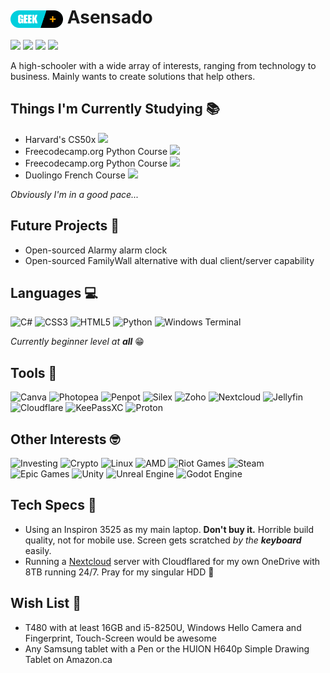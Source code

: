 # <img src="https://raw.githubusercontent.com/Asensado/Asensado/2fb0cd5b22c34ca0cc7336d6b509b5c33f4dfbf0/rank.png" alt="Rank" style="height: 1em; vertical-align: middle; horizontal-align: middle;"> Asensado

![](https://img.shields.io/badge/Business-051650) ![](https://img.shields.io/badge/Investing-00ff00) ![](https://img.shields.io/badge/Software_Technology-a15183) ![](https://img.shields.io/badge/Hardware_Technology-Ffa500)

A high-schooler with a wide array of interests, ranging from technology to business. Mainly wants to create solutions that help others.

## Things I'm Currently Studying 📚
- Harvard's CS50x ![](https://geps.dev/progress/0)
- Freecodecamp.org Python Course ![](https://geps.dev/progress/0)
- Freecodecamp.org Python Course ![](https://geps.dev/progress/5)
- Duolingo French Course ![](https://geps.dev/progress/7)

_Obviously I'm in a good pace..._

## Future Projects 🧠
- Open-sourced Alarmy alarm clock
- Open-sourced FamilyWall alternative with dual client/server capability

## Languages 💻
![C#](https://img.shields.io/badge/c%23-%23239120.svg?style=flat&logo=csharp&logoColor=white) ![CSS3](https://img.shields.io/badge/css3-%231572B6.svg?style=flat&logo=css3&logoColor=white) ![HTML5](https://img.shields.io/badge/html5-%23E34F26.svg?style=flat&logo=html5&logoColor=white) ![Python](https://img.shields.io/badge/python-3670A0?style=flat&logo=python&logoColor=ffdd54) ![Windows Terminal](https://img.shields.io/badge/Windows%20Terminal-%234D4D4D.svg?style=flat&logo=windows-terminal&logoColor=white)

_Currently beginner level at **all**_ 😁

## Tools 🔮
![Canva](https://img.shields.io/badge/Canva-%2300C4CC.svg?style=flat&logo=Canva&logoColor=white) ![Photopea](https://img.shields.io/badge/Photopea-000000?logo=photopea) ![Penpot](https://img.shields.io/badge/Penpot-2b2e38?logo=penpot) ![Silex](https://img.shields.io/badge/Silex%20Website%20Builder-5a966c) ![Zoho](https://img.shields.io/badge/Zoho%20Ecosystem-089949?logo=zoho) ![Nextcloud](https://img.shields.io/badge/Nextcloud-0082C9?logo=nextcloud) ![Jellyfin](https://img.shields.io/badge/Jellyfin-2823be?logo=jellyfin) ![Cloudflare](https://img.shields.io/badge/Cloudflare-FFFFFF?logo=cloudflare) ![KeePassXC](https://img.shields.io/badge/KeePassXC-2b2830?logo=keepassxc) ![Proton](https://img.shields.io/badge/Proton-3828b3?logo=proton)

## Other Interests 🤓
![Investing](https://img.shields.io/badge/Investing-2823be?logo=tradingview) ![Crypto](https://img.shields.io/badge/Crypto-00000?logo=ripple) ![Linux](https://img.shields.io/badge/Linux-000000?logo=linux) ![AMD](https://img.shields.io/badge/AMD-%23000000.svg?style=flat&logo=amd&logoColor=white) ![Riot Games](https://img.shields.io/badge/riotgames-D32936.svg?style=flat&logo=riotgames&logoColor=white) ![Steam](https://img.shields.io/badge/steam-%23000000.svg?style=flat&logo=steam&logoColor=white) ![Epic Games](https://img.shields.io/badge/Epic%20Games-2823be?logo=epicgames) ![Unity](https://img.shields.io/badge/unity-%23000000.svg?style=flat&logo=unity&logoColor=white) ![Unreal Engine](https://img.shields.io/badge/unrealengine-%23313131.svg?style=flat&logo=unrealengine&logoColor=white) ![Godot Engine](https://img.shields.io/badge/GODOT-%23FFFFFF.svg?style=flat&logo=godot-engine)

## Tech Specs 💪
- Using an Inspiron 3525 as my main laptop. **Don't buy it.** Horrible build quality, not for mobile use. Screen gets scratched _by the **keyboard**_ easily.
- Running a [Nextcloud](https://github.com/nextcloud) server with Cloudflared for my own OneDrive with 8TB running 24/7. Pray for my singular HDD 🙏

## Wish List 🙏
- T480 with at least 16GB and i5-8250U, Windows Hello Camera and Fingerprint, Touch-Screen would be awesome
- Any Samsung tablet with a Pen or the HUION H640p Simple Drawing Tablet on Amazon.ca
